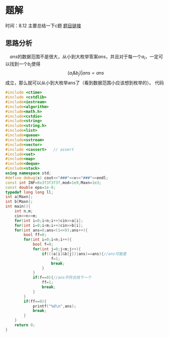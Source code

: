 # 题解
时间：8.12
主要总结一下c题
[题目链接](https://codeforces.com/contest/1395/problem/C)

## 思路分析
&ensp;&ensp;$ans$的数据范围不是很大，从小到大枚举答案$ans$，并且对于每一个$a_i$，一定可以找到一个$b_j$使得$$(a_i\&b_j)|ans=ans$$成立，那么就可以从小到大枚举ans了（看到数据范围小应该想到枚举的）。
代码
```cpp
#include <ctime>
#include <cstdlib>
#include<iostream>
#include<algorithm>
#include<math.h>
#include<cstdio>
#include<string>
#include<string.h>
#include<list>
#include<queue>
#include<sstream>
#include<vector>
#include <cassert>   // assert
#include<set>
#include<map>
#include<deque>
#include<stack>
using namespace std;
#define debug(x) cout<<"###"<<x<<"###"<<endl;
const int INF=0x3f3f3f3f,mod=1e9,Maxn=1e3;
const double eps=1e-8;
typedef long long ll;
int a[Maxn];
int b[Maxn];
int main(){
    int n,m;
    cin>>n>>m;
    for(int i=0;i<n;i++)cin>>a[i];
    for(int i=0;i<m;i++)cin>>b[i];
    for(int ans=0;ans<(1<<9);ans++){
        bool ff=0;
        for(int i=0;i<n;i++){
            bool f=0;
            for(int j=0;j<m;j++){
                if(((a[i]&b[j])|ans)==ans){//ans可能是
                    f=1;
                    break;
                }
            }
            if(f==0){//ans不符合找下一个 
                ff=1;
                break;
            }
        }
        if(ff==0){
            printf("%d\n",ans);
            break;
        }
    }
    return 0;
}

```
